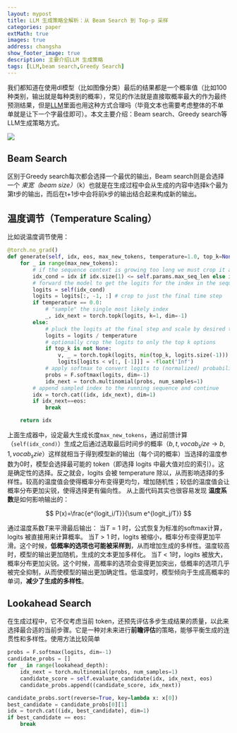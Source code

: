 ```yaml
---
layout: mypost
title: LLM 生成策略全解析：从 Beam Search 到 Top-p 采样
categories: paper
extMath: true
images: true
address: changsha
show_footer_image: true
description: 主要介绍LLM 生成策略
tags: [LLM,beam search,Greedy Search]
---
```


我们都知道在使用dl模型（比如图像分类）最后的结果都是一个概率值（比如100种类别，输出就是每种类别的概率），常见的作法就是直接取概率最大的作为最终预测结果，但是[LLM](https://www.big-yellow-j.top/posts/2025/02/15/LLM.html)里面也用这种方式合理吗（毕竟文本也需要考虑整体的不单单就是让下一个字最佳即可）。本文主要介绍：Beam search、Greedy search等LLM生成策略方式。

![](https://s2.loli.net/2025/03/27/ApxEz3VcRygtMoI.png)

## Beam Search

区别于Greedy search每次都会选择一个最优的输出，Beam search则是会选择一个 *束宽（beam size）*（k）也就是在生成过程中会从生成的内容中选择k个最为第t步的输出，而后在t+1步中会将前k步的输出结合起来构成新的输出。

## 温度调节（Temperature Scaling）

比如说温度调节使用：

```python
@torch.no_grad()
def generate(self, idx, eos, max_new_tokens, temperature=1.0, top_k=None):
    for _ in range(max_new_tokens):
        # if the sequence context is growing too long we must crop it at block_size
        idx_cond = idx if idx.size(1) <= self.params.max_seq_len else idx[:, -self.params.max_seq_len:]
        # forward the model to get the logits for the index in the sequence
        logits = self(idx_cond)
        logits = logits[:, -1, :] # crop to just the final time step
        if temperature == 0.0:
            # "sample" the single most likely index
            _, idx_next = torch.topk(logits, k=1, dim=-1)
        else:
            # pluck the logits at the final step and scale by desired temperature
            logits = logits / temperature
            # optionally crop the logits to only the top k options
            if top_k is not None:
                v, _ = torch.topk(logits, min(top_k, logits.size(-1)))
                logits[logits < v[:, [-1]]] = -float('Inf')
            # apply softmax to convert logits to (normalized) probabilities
            probs = F.softmax(logits, dim=-1)
            idx_next = torch.multinomial(probs, num_samples=1)
        # append sampled index to the running sequence and continue
        idx = torch.cat((idx, idx_next), dim=1)
        if idx_next==eos:
            break

    return idx
```

上面生成器中，设定最大生成长度`max_new_tokens`，通过前馈计算（`self(idx_cond)`）生成之后通过选取最后时间步的概率（$b,t,vocab_size \rightarrow b, 1, vocab_szie$）这样就相当于得到模型新的输出（每个词的概率）当选择的温度参数为0时，模型会选择最可能的 token（即选择 logits 中最大值对应的索引）。这是确定性的选择。反之就会，logits 会被 temperature 除以，从而影响选择的多样性。较高的温度值会使得概率分布变得更均匀，增加随机性；较低的温度值会让概率分布更加尖锐，使得选择更有偏向性。
从上面代码其实也很容易发现 **温度系数**是如何影响输出的：

$$
P(x)=\frac{e^{logit_i/T}}{\sum e^{logit_j/T}}
$$

通过温度系数$T$来平滑最后输出：
当$T=1$ 时，公式恢复为标准的softmax计算，logits 被直接用来计算概率。
当$T>1$ 时，logits 被缩小，概率分布变得更加平滑。这个时候，**低概率的选项也可能被采样到**，从而增加生成的多样性。温度较高时，模型的输出更加随机，生成的文本更加多样化。
当$T<1$时，logits 被放大，概率分布更加尖锐。这个时候，高概率的选项会变得更加突出，低概率的选项几乎被完全抑制，从而使模型的输出更加确定性。低温度时，模型倾向于生成高概率的单词，**减少了生成的多样性**。

## Lookahead Search
在生成过程中，它不仅考虑当前 token，还预先评估多步生成结果的质量，以此来选择最合适的当前步骤。它是一种对未来进行**前瞻评估**的策略，能够平衡生成的连贯性和多样性。使用方法比较简单

```python
probs = F.softmax(logits, dim=-1)
candidate_probs = []
for _ in range(lookahead_depth):
    idx_next = torch.multinomial(probs, num_samples=1)
    candidate_score = self.evaluate_candidate(idx, idx_next, eos)
    candidate_probs.append((candidate_score, idx_next))

candidate_probs.sort(reverse=True, key=lambda x: x[0])
best_candidate = candidate_probs[0][1]
idx = torch.cat((idx, best_candidate), dim=1)
if best_candidate == eos:
    break

```